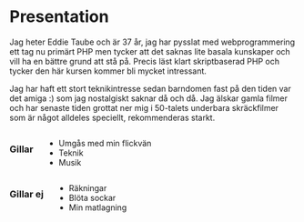 #   Presentation

<p>
Jag heter Eddie Taube och är 37 år, jag har pysslat med webprogrammering ett tag nu
primärt PHP men tycker att det saknas lite basala kunskaper och vill ha en bättre grund att stå på.
Precis läst klart skriptbaserad PHP och tycker den här kursen kommer bli mycket intressant.
</p>

<p>
Jag har haft ett stort teknikintresse sedan barndomen fast på den tiden var det amiga :) som jag nostalgiskt saknar då och då.
Jag älskar gamla filmer och har senaste tiden grottat ner mig i 50-talets underbara skräckfilmer som
är något alldeles speciellt, rekommenderas starkt.</p>


<div class="row">
    <div class="six columns">
        <h3>Gillar</h3>
        <ul>
            <li>Umgås med min flickvän</li>
            <li>Teknik</li>
            <li>Musik</li>
        </ul>
    </div>
    <div class="six columns">
        <h3>Gillar ej</h3>
        <ul>
            <li>Räkningar</li>
            <li>Blöta sockar</li>
            <li>Min matlagning</li>
        </ul>
    </div>
</div>